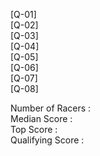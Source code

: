 [Q-01] \
[Q-02] \
[Q-03] \
[Q-04] \
[Q-05] \
[Q-06] \
[Q-07] \
[Q-08] 


Number of Racers : \
Median Score     : \
Top Score        : \
Qualifying Score : 